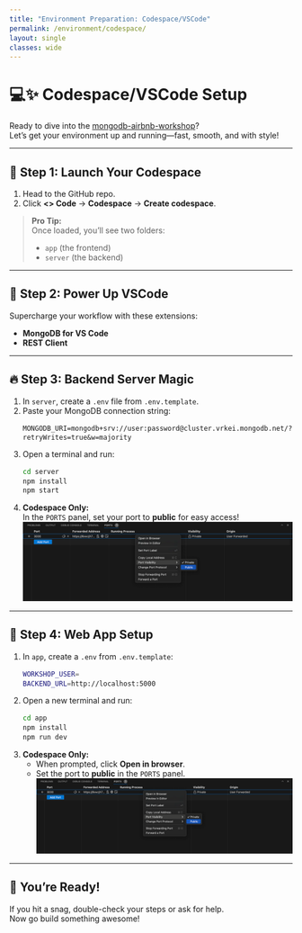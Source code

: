 ```yaml
---
title: "Environment Preparation: Codespace/VSCode"
permalink: /environment/codespace/
layout: single
classes: wide
---
```


# 💻✨ Codespace/VSCode Setup

Ready to dive into the [mongodb-airbnb-workshop](https://github.com/simonegaiera/mongodb-airbnb-workshop)?  
Let’s get your environment up and running—fast, smooth, and with style!

---

## 🚀 Step 1: Launch Your Codespace

1. Head to the GitHub repo.
2. Click **<> Code** → **Codespace** → **Create codespace**.

> **Pro Tip:**  
> Once loaded, you’ll see two folders:  
> - `app` (the frontend)  
> - `server` (the backend)

---

## 🧩 Step 2: Power Up VSCode

Supercharge your workflow with these extensions:
- **MongoDB for VS Code**
- **REST Client**

---

## 🔥 Step 3: Backend Server Magic

1. In `server`, create a `.env` file from `.env.template`.
2. Paste your MongoDB connection string:
   ```
   MONGODB_URI=mongodb+srv://user:password@cluster.vrkei.mongodb.net/?retryWrites=true&w=majority
   ```
3. Open a terminal and run:
   ```bash
   cd server
   npm install
   npm start
   ```
4. **Codespace Only:**  
   In the `PORTS` panel, set your port to **public** for easy access!  
   ![vscode-port-visibility](../../assets/images/vscode_port_visibility.png)

---

## 🎨 Step 4: Web App Setup

1. In `app`, create a `.env` from `.env.template`:
   ```bash
   WORKSHOP_USER=
   BACKEND_URL=http://localhost:5000
   ```
2. Open a new terminal and run:
   ```bash
   cd app
   npm install
   npm run dev
   ```
3. **Codespace Only:**  
   - When prompted, click **Open in browser**.
   - Set the port to **public** in the `PORTS` panel.  
   ![vscode-port-visibility](../../assets/images/vscode_port_visibility.png)

---

## 🎉 You’re Ready!

If you hit a snag, double-check your steps or ask for help.  
Now go build something awesome!
